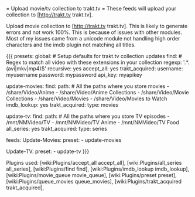 = Upload movie/tv collection to trakt.tv =
These feeds will upload your collection to [http://trakt.tv trakt.tv].

Upload movie collection to [http://trakt.tv trakt.tv].
This is likely to generate errors and not work 100%. This is because of issues with other modules. Most of my  issues came from a unicode module not handling high order characters and the imdb plugin not matching all titles.

{{{
presets:
  global:
    # Setup defaults for trakt.tv collection updates
    find:
      # Regex to match all video with these extensions in your collection
      regexp: '.*\.(avi|mkv|mp4)$'
      recursive: yes
    accept_all: yes
    trakt_acquired:
      username: myusername
      password: mypassword
      api_key: myapikey

  update-movies:
    find:
      path:
        # All the paths where you store movies
        - /share/Video/Anime
        - /share/Video/Anime Collections
        - /share/Video/Movie Collections
        - /share/Video/Movies
        - /share/Video/Movies to Watch
    imdb_lookup: yes
    trakt_acquired:
      type: movies

  update-tv:
    find:
      path:
        # All the paths where you store TV episodes
        - /mnt/NMVideo/TV
        - /mnt/NMVideo/TV Anime
        - /mnt/NMVideo/TV Food
    all_series: yes
    trakt_acquired:
      type: series

feeds:
  Update-Movies:
    preset:
      - update-movies

  Update-TV:
    preset:
      - update-tv
}}}

Plugins used: [wiki:Plugins/accept_all accept_all], [wiki:Plugins/all_series all_series], [wiki:Plugins/find find], [wiki:Plugins/imdb_lookup imdb_lookup], [wiki:Plugins/movie_queue movie_queue], [wiki:Plugins/preset preset], [wiki:Plugins/queue_movies queue_movies], [wiki:Plugins/trakt_acquired trakt_acquired], 

